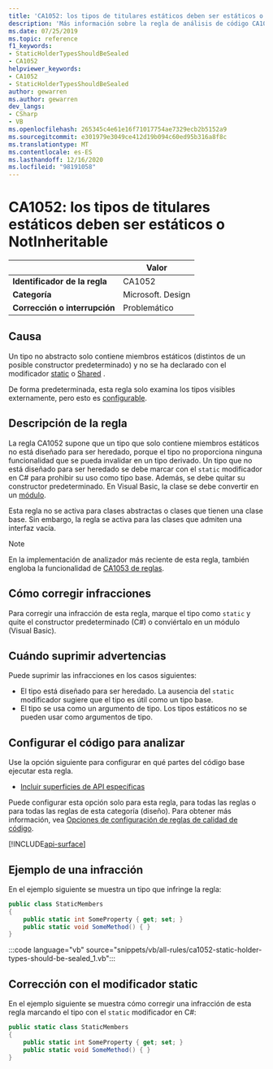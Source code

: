 ```yaml
---
title: 'CA1052: los tipos de titulares estáticos deben ser estáticos o NotInheritable (análisis de código)'
description: 'Más información sobre la regla de análisis de código CA1052: los tipos de titulares estáticos deben ser estáticos o NotInheritable'
ms.date: 07/25/2019
ms.topic: reference
f1_keywords:
- StaticHolderTypesShouldBeSealed
- CA1052
helpviewer_keywords:
- CA1052
- StaticHolderTypesShouldBeSealed
author: gewarren
ms.author: gewarren
dev_langs:
- CSharp
- VB
ms.openlocfilehash: 265345c4e61e16f71017754ae7329ecb2b5152a9
ms.sourcegitcommit: e301979e3049ce412d19b094c60ed95b316a8f8c
ms.translationtype: MT
ms.contentlocale: es-ES
ms.lasthandoff: 12/16/2020
ms.locfileid: "98191058"
---
```

# <a name="ca1052-static-holder-types-should-be-static-or-notinheritable"></a>CA1052: los tipos de titulares estáticos deben ser estáticos o NotInheritable

| | Valor |
|-|-|
| **Identificador de la regla** |CA1052|
| **Categoría** |Microsoft. Design|
| **Corrección o interrupción** |Problemático|

## <a name="cause"></a>Causa

Un tipo no abstracto solo contiene miembros estáticos (distintos de un posible constructor predeterminado) y no se ha declarado con el modificador [static](../../../csharp/language-reference/keywords/static.md) o [Shared](../../../visual-basic/language-reference/modifiers/shared.md) .

De forma predeterminada, esta regla solo examina los tipos visibles externamente, pero esto es [configurable](#configure-code-to-analyze).

## <a name="rule-description"></a>Descripción de la regla

La regla CA1052 supone que un tipo que solo contiene miembros estáticos no está diseñado para ser heredado, porque el tipo no proporciona ninguna funcionalidad que se pueda invalidar en un tipo derivado. Un tipo que no está diseñado para ser heredado se debe marcar con el `static` modificador en C# para prohibir su uso como tipo base. Además, se debe quitar su constructor predeterminado. En Visual Basic, la clase se debe convertir en un [módulo](../../../visual-basic/language-reference/statements/module-statement.md).

Esta regla no se activa para clases abstractas o clases que tienen una clase base. Sin embargo, la regla se activa para las clases que admiten una interfaz vacía.

> [!NOTE]
> En la implementación de analizador más reciente de esta regla, también engloba la funcionalidad de [CA1053 de reglas](ca1053.md).

## <a name="how-to-fix-violations"></a>Cómo corregir infracciones

Para corregir una infracción de esta regla, marque el tipo como `static` y quite el constructor predeterminado (C#) o conviértalo en un módulo (Visual Basic).

## <a name="when-to-suppress-warnings"></a>Cuándo suprimir advertencias

Puede suprimir las infracciones en los casos siguientes:

- El tipo está diseñado para ser heredado. La ausencia del `static` modificador sugiere que el tipo es útil como un tipo base.
- El tipo se usa como un argumento de tipo. Los tipos estáticos no se pueden usar como argumentos de tipo.

## <a name="configure-code-to-analyze"></a>Configurar el código para analizar

Use la opción siguiente para configurar en qué partes del código base ejecutar esta regla.

- [Incluir superficies de API específicas](#include-specific-api-surfaces)

Puede configurar esta opción solo para esta regla, para todas las reglas o para todas las reglas de esta categoría (diseño). Para obtener más información, vea [Opciones de configuración de reglas de calidad de código](../code-quality-rule-options.md).

[!INCLUDE[api-surface](~/includes/code-analysis/api-surface.md)]

## <a name="example-of-a-violation"></a>Ejemplo de una infracción

En el ejemplo siguiente se muestra un tipo que infringe la regla:

```csharp
public class StaticMembers
{
    public static int SomeProperty { get; set; }
    public static void SomeMethod() { }
}
```

:::code language="vb" source="snippets/vb/all-rules/ca1052-static-holder-types-should-be-sealed_1.vb":::

## <a name="fix-with-the-static-modifier"></a>Corrección con el modificador static

En el ejemplo siguiente se muestra cómo corregir una infracción de esta regla marcando el tipo con el `static` modificador en C#:

```csharp
public static class StaticMembers
{
    public static int SomeProperty { get; set; }
    public static void SomeMethod() { }
}
```
